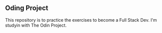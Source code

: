 ## Oding Project

This repository is to practice the exercises to become a Full Stack Dev.
I'm studyin with The Odin Project.
